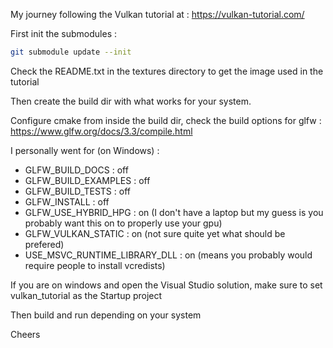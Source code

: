 My journey following the Vulkan tutorial at : https://vulkan-tutorial.com/

First init the submodules :
```bash
git submodule update --init
```

Check the README.txt in the textures directory to get the image used in the tutorial


Then create the build dir with what works for your system.

Configure cmake from inside the build dir, check the build options for glfw : https://www.glfw.org/docs/3.3/compile.html

I personally went for (on Windows) :

- GLFW_BUILD_DOCS : off
- GLFW_BUILD_EXAMPLES : off
- GLFW_BUILD_TESTS : off
- GLFW_INSTALL : off
- GLFW_USE_HYBRID_HPG : on (I don't have a laptop but my guess is you probably want this on to properly use your gpu)
- GLFW_VULKAN_STATIC : on (not sure quite yet what should be prefered)
- USE_MSVC_RUNTIME_LIBRARY_DLL : on (means you probably would require people to install vcredists)

If you are on windows and open the Visual Studio solution, make sure to set vulkan_tutorial as the Startup project

Then build and run depending on your system

Cheers
